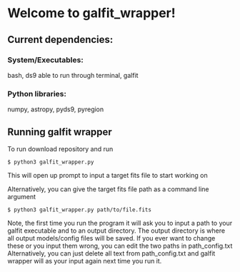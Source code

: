 # Welcome to galfit_wrapper!

## Current dependencies:

### System/Executables:

bash, ds9 able to run through terminal, galfit

### Python libraries:

numpy, astropy, pyds9, pyregion

## Running galfit wrapper

To run download repository and run 
```
$ python3 galfit_wrapper.py
```
  This will open up prompt to input a target fits file to start working on

Alternatively, you can give the target fits file path as a command line argument
```
$ python3 galfit_wrapper.py path/to/file.fits
```
Note, the first time you run the program it will ask you to input a path to your galfit executable
and to an output directory. The output directory is where all output models/config files will be saved.
If you ever want to change these or you input them wrong, you can edit the two paths in path_config.txt
Alternatively, you can just delete all text from path_config.txt and galfit wrapper will as your input
again next time you run it.
